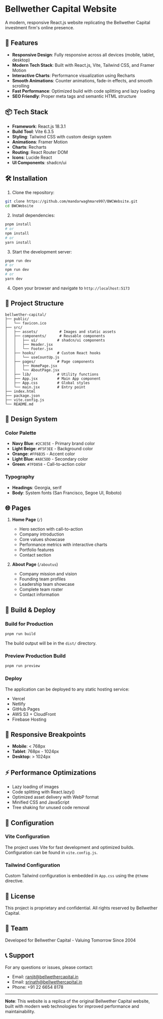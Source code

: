 # Bellwether Capital Website

A modern, responsive React.js website replicating the Bellwether Capital investment firm's online presence.

## 🚀 Features

- **Responsive Design**: Fully responsive across all devices (mobile, tablet, desktop)
- **Modern Tech Stack**: Built with React.js, Vite, Tailwind CSS, and Framer Motion
- **Interactive Charts**: Performance visualization using Recharts
- **Smooth Animations**: Counter animations, fade-in effects, and smooth scrolling
- **Fast Performance**: Optimized build with code splitting and lazy loading
- **SEO Friendly**: Proper meta tags and semantic HTML structure

## 📦 Tech Stack

- **Framework**: React.js 18.3.1
- **Build Tool**: Vite 6.3.5
- **Styling**: Tailwind CSS with custom design system
- **Animations**: Framer Motion
- **Charts**: Recharts
- **Routing**: React Router DOM
- **Icons**: Lucide React
- **UI Components**: shadcn/ui

## 🛠️ Installation

1. Clone the repository:
```bash
git clone https://github.com/mandarwaghmare997/BWCWebsite.git
cd BWCWebsite
```

2. Install dependencies:
```bash
pnpm install
# or
npm install
# or
yarn install
```

3. Start the development server:
```bash
pnpm run dev
# or
npm run dev
# or
yarn dev
```

4. Open your browser and navigate to `http://localhost:5173`

## 📁 Project Structure

```
bellwether-capital/
├── public/
│   └── favicon.ico
├── src/
│   ├── assets/          # Images and static assets
│   ├── components/      # Reusable components
│   │   ├── ui/         # shadcn/ui components
│   │   ├── Header.jsx
│   │   └── Footer.jsx
│   ├── hooks/          # Custom React hooks
│   │   └── useCountUp.js
│   ├── pages/          # Page components
│   │   ├── HomePage.jsx
│   │   └── AboutPage.jsx
│   ├── lib/            # Utility functions
│   ├── App.jsx         # Main App component
│   ├── App.css         # Global styles
│   └── main.jsx        # Entry point
├── index.html
├── package.json
├── vite.config.js
└── README.md
```

## 🎨 Design System

### Color Palette
- **Navy Blue**: `#2C3E5E` - Primary brand color
- **Light Beige**: `#F5F3EE` - Background color
- **Orange**: `#FF6B35` - Accent color
- **Light Blue**: `#A8C5DD` - Secondary color
- **Green**: `#7FD858` - Call-to-action color

### Typography
- **Headings**: Georgia, serif
- **Body**: System fonts (San Francisco, Segoe UI, Roboto)

## 🌐 Pages

1. **Home Page** (`/`)
   - Hero section with call-to-action
   - Company introduction
   - Core values showcase
   - Performance metrics with interactive charts
   - Portfolio features
   - Contact section

2. **About Page** (`/aboutus`)
   - Company mission and vision
   - Founding team profiles
   - Leadership team showcase
   - Complete team roster
   - Contact information

## 🚀 Build & Deploy

### Build for Production
```bash
pnpm run build
```

The build output will be in the `dist/` directory.

### Preview Production Build
```bash
pnpm run preview
```

### Deploy
The application can be deployed to any static hosting service:
- Vercel
- Netlify
- GitHub Pages
- AWS S3 + CloudFront
- Firebase Hosting

## 📱 Responsive Breakpoints

- **Mobile**: < 768px
- **Tablet**: 768px - 1024px
- **Desktop**: > 1024px

## ⚡ Performance Optimizations

- Lazy loading of images
- Code splitting with React.lazy()
- Optimized asset delivery with WebP format
- Minified CSS and JavaScript
- Tree shaking for unused code removal

## 🔧 Configuration

### Vite Configuration
The project uses Vite for fast development and optimized builds. Configuration can be found in `vite.config.js`.

### Tailwind Configuration
Custom Tailwind configuration is embedded in `App.css` using the `@theme` directive.

## 📄 License

This project is proprietary and confidential. All rights reserved by Bellwether Capital.

## 👥 Team

Developed for Bellwether Capital - Valuing Tomorrow Since 2004

## 📞 Support

For any questions or issues, please contact:
- Email: ranjit@bellwethercapital.in
- Email: srinath@bellwethercapital.in
- Phone: +91 22 6654 8178

---

**Note**: This website is a replica of the original Bellwether Capital website, built with modern web technologies for improved performance and maintainability.
